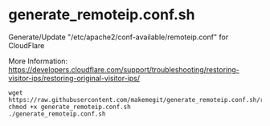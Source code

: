 # generate_remoteip.conf.sh

Generate/Update "/etc/apache2/conf-available/remoteip.conf" for CloudFlare

More Information: https://developers.cloudflare.com/support/troubleshooting/restoring-visitor-ips/restoring-original-visitor-ips/

```
wget https://raw.githubusercontent.com/makemegit/generate_remoteip.conf.sh/refs/heads/main/generate_remoteip.conf.sh
chmod +x generate_remoteip.conf.sh
./generate_remoteip.conf.sh
```
